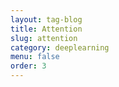 ```yaml
---
layout: tag-blog
title: Attention
slug: attention
category: deeplearning
menu: false
order: 3
---
```


